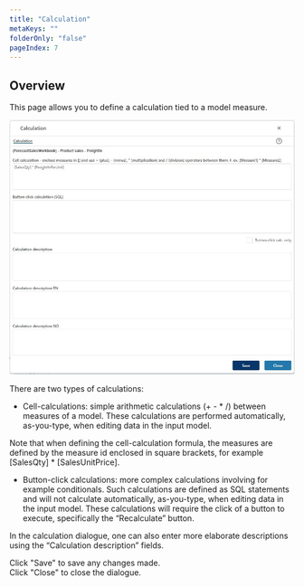 ```yaml
---
title: "Calculation"
metaKeys: ""
folderOnly: "false"
pageIndex: 7
---
```


## Overview
This page allows you to define a calculation tied to a model measure.
<br/>

![](img/calculation.JPG)

There are two types of calculations:<br/>

-	Cell-calculations: simple arithmetic calculations (+ - * /) between measures of a model. These calculations are performed automatically, as-you-type, when editing data in the input model.<br/>

Note that when defining the cell-calculation formula, the measures are defined by the measure id enclosed in square brackets, for example [SalesQty] * [SalesUnitPrice].<br/>

-	Button-click calculations: more complex calculations involving for example conditionals. Such calculations are defined as SQL statements and will not calculate automatically, as-you-type, when editing data in the input model. These calculations will require the click of a button to execute, specifically the “Recalculate” button.<br/>

In the calculation dialogue, one can also enter more elaborate descriptions using the “Calculation description” fields.<br/>

Click "Save" to save any changes made.<br/>
Click "Close" to close the dialogue.

<br/>


